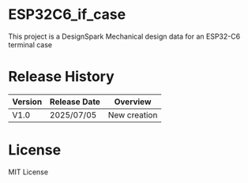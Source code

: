 # ESP32C6_if_case
This project is a DesignSpark Mechanical design data for an ESP32-C6 terminal case

# Release History

| Version | Release Date | Overview |
| ---- | ---- | ---- |
| V1.0 | 2025/07/05 | New creation |

# License
MIT License
